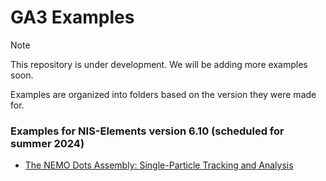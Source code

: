 # GA3 Examples

> [!NOTE]
> This repository is under development. 
> We will be adding more examples soon.

Examples are organized into folders based on the version they were made for.

### Examples for NIS-Elements version 6.10 (scheduled for summer 2024)

- [The NEMO Dots Assembly: Single-Particle Tracking and Analysis](NIS_v6.10/01-Tracking_NEMO_Dots/)

